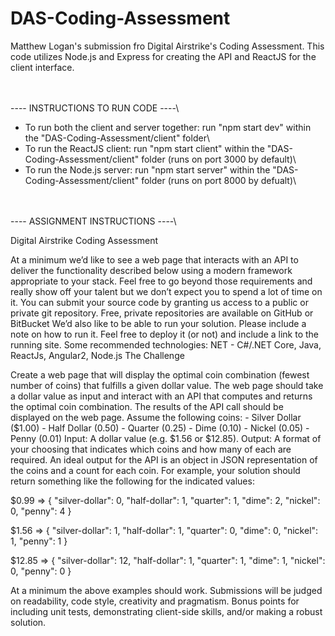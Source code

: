 # DAS-Coding-Assessment

Matthew Logan's submission fro Digital Airstrike's Coding Assessment. This code utilizes Node.js and Express for creating the API and ReactJS for the client interface.

\
\
---- INSTRUCTIONS TO RUN CODE ----\

- To run both the client and server together: run "npm start dev" within the "DAS-Coding-Assessment/client" folder\
- To run the ReactJS client: run "npm start client" within the "DAS-Coding-Assessment/client" folder (runs on port 3000 by default)\
- To run the Node.js server: run "npm start server" within the "DAS-Coding-Assessment/client" folder (runs on port 8000 by defualt)\

\
\
---- ASSIGNMENT INSTRUCTIONS ----\

Digital Airstrike Coding Assessment

At a minimum we’d like to see a web page that interacts with an API to deliver the functionality described
below using a modern framework appropriate to your stack. Feel free to go beyond those requirements and
really show off your talent but we don’t expect you to spend a lot of time on it.
You can submit your source code by granting us access to a public or private git repository. Free, private
repositories are available on GitHub or BitBucket
We’d also like to be able to run your solution. Please include a note on how to run it. Feel free to deploy it (or
not) and include a link to the running site.
Some recommended technologies:
NET - C#/.NET Core, Java, ReactJs,
Angular2, Node.js
The Challenge

Create a web page that will display the optimal coin combination (fewest number of coins) that fulfills a given
dollar value. The web page should take a dollar value as input and interact with an API that computes and
returns the optimal coin combination. The results of the API call should be displayed on the web page.
Assume the following coins: - Silver Dollar ($1.00) - Half Dollar (0.50) - Quarter (0.25) - Dime (0.10) -
Nickel (0.05) - Penny (0.01) 
Input: ​A dollar value (e.g. $1.56 or \$12.85).
Output: ​A format of your choosing that indicates which coins and how many of each are required. An ideal
output for the API is an object in JSON representation of the coins and a count for each coin.
For example, your solution should return something like the following for the indicated values:

\$0.99​ =&gt; {
&quot;silver-dollar&quot;: 0,
&quot;half-dollar&quot;: 1,
&quot;quarter&quot;: 1,
&quot;dime&quot;: 2,
&quot;nickel&quot;: 0,
&quot;penny&quot;: 4 }

\$1.56​ =&gt; {
&quot;silver-dollar&quot;: 1,
&quot;half-dollar&quot;: 1,
&quot;quarter&quot;: 0,
&quot;dime&quot;: 0,
&quot;nickel&quot;: 1,
&quot;penny&quot;: 1 }

\$12.85​ =&gt; {
&quot;silver-dollar&quot;: 12,
&quot;half-dollar&quot;: 1,
&quot;quarter&quot;: 1,
&quot;dime&quot;: 1,
&quot;nickel&quot;: 0,
&quot;penny&quot;: 0 }

At a minimum the above examples should work.
Submissions will be judged on readability, code style, creativity and pragmatism. Bonus points for including
unit tests, demonstrating client-side skills, and/or making a robust solution.
